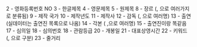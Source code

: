 2 - 영화등록번호 NO
3 - 한글제목
4 - 영문제목
5 - 원제목
8 - 장르 (, 으로 여러가지로 분류됨)
9 - 제작 국가
10 - 제작년도
11 - 제작사
12 - 감독 (, 으로 여러명)
13 - 출연 (실데이터는 출연진 목록으로 나옴)
14 - 각본 ( ,으로 여러명)
15 - 출연진이랑 똑같음
17 - 심의일
18 - 심의번호
18 - 관람등급
20 - 개봉일
21 - 대표상영시간
22 - 키워드 (, 으로 구분)
23 - 줄거리
